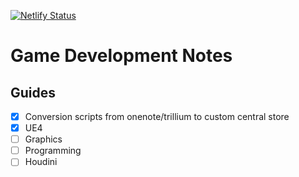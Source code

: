 [![Netlify Status](https://api.netlify.com/api/v1/badges/b04d49f2-9006-49ee-9f9a-569f59732aff/deploy-status)](https://app.netlify.com/sites/gamedevguide/deploys)

# Game Development Notes

## Guides

- [x] Conversion scripts from onenote/trillium to custom central store
- [x] UE4
- [ ] Graphics
- [ ] Programming
- [ ] Houdini
